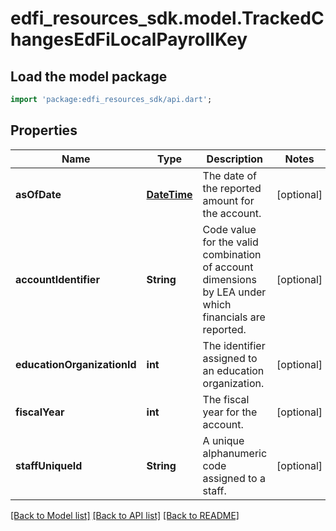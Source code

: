 # edfi_resources_sdk.model.TrackedChangesEdFiLocalPayrollKey

## Load the model package
```dart
import 'package:edfi_resources_sdk/api.dart';
```

## Properties
Name | Type | Description | Notes
------------ | ------------- | ------------- | -------------
**asOfDate** | [**DateTime**](DateTime.md) | The date of the reported amount for the account. | [optional] 
**accountIdentifier** | **String** | Code value for the valid combination of account dimensions by LEA under which financials are reported. | [optional] 
**educationOrganizationId** | **int** | The identifier assigned to an education organization. | [optional] 
**fiscalYear** | **int** | The fiscal year for the account. | [optional] 
**staffUniqueId** | **String** | A unique alphanumeric code assigned to a staff. | [optional] 

[[Back to Model list]](../README.md#documentation-for-models) [[Back to API list]](../README.md#documentation-for-api-endpoints) [[Back to README]](../README.md)


